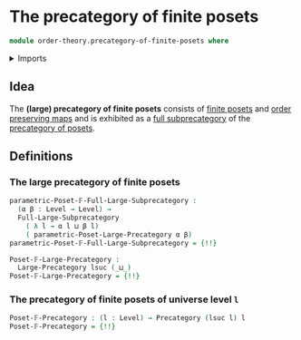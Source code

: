 # The precategory of finite posets

```agda
module order-theory.precategory-of-finite-posets where
```

<details><summary>Imports</summary>

```agda
open import category-theory.full-large-subprecategories
open import category-theory.large-precategories
open import category-theory.precategories

open import foundation.universe-levels

open import order-theory.finite-posets
open import order-theory.precategory-of-posets
```

</details>

## Idea

The **(large) precategory of finite posets** consists of
[finite posets](order-theory.finite-posets.md) and
[order preserving maps](order-theory.order-preserving-maps-posets.md) and is
exhibited as a
[full subprecategory](category-theory.full-large-subprecategories.md) of the
[precategory of posets](order-theory.precategory-of-posets.md).

## Definitions

### The large precategory of finite posets

```agda
parametric-Poset-𝔽-Full-Large-Subprecategory :
  (α β : Level → Level) →
  Full-Large-Subprecategory
    ( λ l → α l ⊔ β l)
    ( parametric-Poset-Large-Precategory α β)
parametric-Poset-𝔽-Full-Large-Subprecategory = {!!}

Poset-𝔽-Large-Precategory :
  Large-Precategory lsuc (_⊔_)
Poset-𝔽-Large-Precategory = {!!}
```

### The precategory of finite posets of universe level `l`

```agda
Poset-𝔽-Precategory : (l : Level) → Precategory (lsuc l) l
Poset-𝔽-Precategory = {!!}
```
